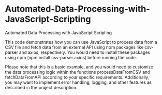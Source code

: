 # Automated-Data-Processing-with-JavaScript-Scripting
Automated Data Processing with JavaScript Scripting


This code demonstrates how you can use JavaScript to process data from a CSV file and fetch data from an external API using npm packages like csv-parser and axios, respectively. You would need to install these packages using npm (npm install csv-parser axios) before running the code.

Please note that this is a basic example, and you would need to customize the data processing logic within the functions processDataFromCSV and fetchDataFromAPI according to your specific requirements. Additionally, you may want to implement error handling, logging, and other features as described in the project description.
